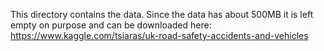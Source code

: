 This directory contains the data. Since the data has about 500MB it is left empty on purpose and can be downloaded here: https://www.kaggle.com/tsiaras/uk-road-safety-accidents-and-vehicles